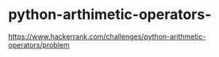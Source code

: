 # python-arthimetic-operators-
https://www.hackerrank.com/challenges/python-arithmetic-operators/problem
